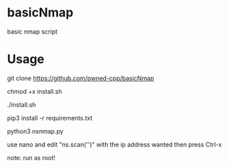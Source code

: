 # basicNmap
basic nmap script

# Usage

git clone https://github.com/pwned-cpp/basicNmap

chmod +x install.sh

./install.sh

pip3 install -r requirements.txt

python3 nsnmap.py

use nano and edit "ns.scan('')" with the ip address wanted then press Ctrl-x

note: run as root!
